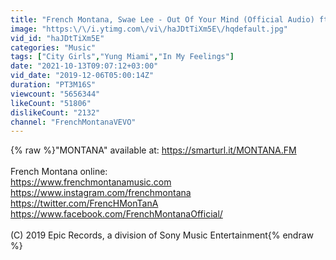 ```yaml
---
title: "French Montana, Swae Lee - Out Of Your Mind (Official Audio) ft. Chris Brown"
image: "https:\/\/i.ytimg.com\/vi\/haJDtTiXm5E\/hqdefault.jpg"
vid_id: "haJDtTiXm5E"
categories: "Music"
tags: ["City Girls","Yung Miami","In My Feelings"]
date: "2021-10-13T09:07:12+03:00"
vid_date: "2019-12-06T05:00:14Z"
duration: "PT3M16S"
viewcount: "5656344"
likeCount: "51806"
dislikeCount: "2132"
channel: "FrenchMontanaVEVO"
---
```

{% raw %}&quot;MONTANA&quot; available at: <a rel="nofollow" target="blank" href="https://smarturl.it/MONTANA.FM">https://smarturl.it/MONTANA.FM</a><br /><br />French Montana online:<br /><a rel="nofollow" target="blank" href="https://www.frenchmontanamusic.com">https://www.frenchmontanamusic.com</a><br /><a rel="nofollow" target="blank" href="https://www.instagram.com/frenchmontana">https://www.instagram.com/frenchmontana</a><br /><a rel="nofollow" target="blank" href="https://twitter.com/FrencHMonTanA">https://twitter.com/FrencHMonTanA</a><br /><a rel="nofollow" target="blank" href="https://www.facebook.com/FrenchMontanaOfficial/">https://www.facebook.com/FrenchMontanaOfficial/</a><br /><br />(C) 2019 Epic Records, a division of Sony Music Entertainment{% endraw %}

